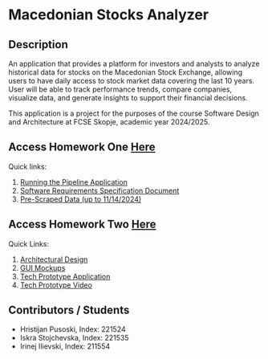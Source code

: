 # Macedonian Stocks Analyzer

## Description

An application that provides a platform for investors and analysts to analyze historical data for stocks on the
Macedonian Stock Exchange, allowing users to have daily access to stock market data covering the last 10 years. User
will be able to track performance trends, compare companies, visualize data, and generate insights to support their
financial decisions.

This application is a project for the purposes of the course Software Design and Architecture at FCSE Skopje, academic
year 2024/2025.

## Access Homework One [Here](./homework_one)
Quick links:
1. [Running the Pipeline Application](./homework_one/README.md#steps-for-running-the-application)
2. [Software Requirements Specification Document](./docs/SRS.md#software-requirements-specification)
3. [Pre-Scraped Data (up to 11/14/2024)](./homework_one/pre_scraped_data)

## Access Homework Two [Here](./homework_two)
Quick Links:
1. [Architectural Design](./homework_two/architecture/AD.pdf)
2. [GUI Mockups](./homework_two/mockups)
3. [Tech Prototype Application](./homework_two/tech_prototype/README.md)
4. [Tech Prototype Video](https://finkiukim-my.sharepoint.com/:v:/g/personal/hristijan_pusoski_students_finki_ukim_mk/Ef20IGdAx81DiJ0Ql_itX3IBwrbJ2D4jNFlr23hzHBFLNQ)

## Contributors / Students

- Hristijan Pusoski, Index: 221524
- Iskra Stojchevska, Index: 221535
- Irinej Ilievski, Index: 211554
